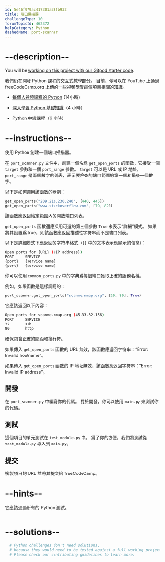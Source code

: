 ```yaml
---
id: 5e46f979ac417301a38fb932
title: 端口掃描器
challengeType: 10
forumTopicId: 462372
helpCategory: Python
dashedName: port-scanner
---
```


# --description--

You will be <a href="https://gitpod.io/?autostart=true#https://github.com/freeCodeCamp/boilerplate-port-scanner" target="_blank" rel="noopener noreferrer nofollow">working on this project with our Gitpod starter code</a>.

我們仍在開發 Python 課程的交互式教學部分。 目前，你可以在 YouTube 上通過 freeCodeCamp.org 上傳的一些視頻學習這個項目相關的知識。

- <a href="https://www.freecodecamp.org/news/python-for-everybody/" target="_blank" rel="noopener noreferrer nofollow">每個人視頻課程的 Python</a> (14小時)

- <a href="https://www.freecodecamp.org/news/learn-python-basics-in-depth-video-course/" target="_blank" rel="noopener noreferrer nofollow">深入學習 Python 基礎知識</a>（4 小時）

- <a href="https://www.freecodecamp.org/news/intermediate-python-course/" target="_blank" rel="noopener noreferrer nofollow">Python 中級課程</a>（6 小時）

# --instructions--

使用 Python 創建一個端口掃描器。

在 `port_scanner.py` 文件中，創建一個名爲 `get_open_ports` 的函數，它接受一個 `target` 參數和一個 `port_range` 參數。 `target` 可以是 URL 或 IP 地址。 `port_range` 是兩個數字的列表，表示要檢查的端口範圍的第一個和最後一個數字。

以下是如何調用該函數的示例：

```py
get_open_ports("209.216.230.240", [440, 445])
get_open_ports("www.stackoverflow.com", [79, 82])
```

該函數應返回給定範圍內的開放端口列表。

`get_open_ports` 函數還應採用可選的第三個參數 `True` 來表示“詳細”模式。 如果將其設置爲 true，則該函數應返回描述性字符串而不是端口列表。

以下是詳細模式下應返回的字符串格式（`{}` 中的文本表示應顯示的信息）：

```bash
Open ports for {URL} ({IP address})
PORT     SERVICE
{port}   {service name}
{port}   {service name}
```

你可以使用 `common_ports.py` 中的字典爲每個端口獲取正確的服務名稱。

例如，如果函數是這樣調用的：

```py
port_scanner.get_open_ports("scanme.nmap.org", [20, 80], True)
```

它應該返回以下內容：

```bash
Open ports for scanme.nmap.org (45.33.32.156)
PORT     SERVICE
22       ssh
80       http
```

確保包含正確的間距和換行符。

如果傳入 `get_open_ports` 函數的 URL 無效，該函數應返回字符串：“Error: Invalid hostname”。

如果傳入 `get_open_ports` 函數的 IP 地址無效，該函數應返回字符串：“Error:  Invalid IP address”。

## 開發

在 `port_scanner.py` 中編寫你的代碼。 對於開發，你可以使用 `main.py` 來測試你的代碼。

## 測試

這個項目的單元測試在 `test_module.py` 中。 爲了你的方便，我們將測試從 `test_module.py` 導入到 `main.py`。

## 提交

複製項目的 URL 並將其提交給 freeCodeCamp。

# --hints--

它應該通過所有的 Python 測試。

```js

```

# --solutions--

```py
  # Python challenges don't need solutions,
  # because they would need to be tested against a full working project.
  # Please check our contributing guidelines to learn more.
```
